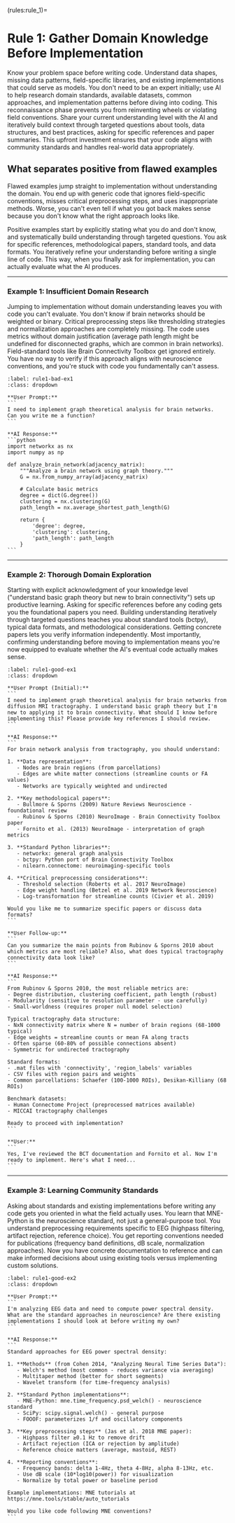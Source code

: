 (rules:rule_1)=
# Rule 1: Gather Domain Knowledge Before Implementation

Know your problem space before writing code. Understand data shapes, missing data patterns, field-specific libraries, and existing implementations that could serve as models. You don't need to be an expert initially; use AI to help research domain standards, available datasets, common approaches, and implementation patterns before diving into coding. This reconnaissance phase prevents you from reinventing wheels or violating field conventions. Share your current understanding level with the AI and iteratively build context through targeted questions about tools, data structures, and best practices, asking for specific references and paper summaries. This upfront investment ensures that your code aligns with community standards and handles real-world data appropriately.

## What separates positive from flawed examples

Flawed examples jump straight to implementation without understanding the domain. You end up with generic code that ignores field-specific conventions, misses critical preprocessing steps, and uses inappropriate methods. Worse, you can't even tell if what you got back makes sense because you don't know what the right approach looks like.

Positive examples start by explicitly stating what you do and don't know, and systematically build understanding through targeted questions. You ask for specific references, methodological papers, standard tools, and data formats. You iteratively refine your understanding before writing a single line of code. This way, when you finally ask for implementation, you can actually evaluate what the AI produces.

---

### Example 1: Insufficient Domain Research

Jumping to implementation without domain understanding leaves you with code you can't evaluate. You don't know if brain networks should be weighted or binary. Critical preprocessing steps like thresholding strategies and normalization approaches are completely missing. The code uses metrics without domain justification (average path length might be undefined for disconnected graphs, which are common in brain networks). Field-standard tools like Brain Connectivity Toolbox get ignored entirely. You have no way to verify if this approach aligns with neuroscience conventions, and you're stuck with code you fundamentally can't assess.

````{prf:example} Vague request without domain context
:label: rule1-bad-ex1
:class: dropdown

**User Prompt:**
```
I need to implement graph theoretical analysis for brain networks. 
Can you write me a function?
```

**AI Response:**
```python
import networkx as nx
import numpy as np

def analyze_brain_network(adjacency_matrix):
    """Analyze a brain network using graph theory."""
    G = nx.from_numpy_array(adjacency_matrix)
    
    # Calculate basic metrics
    degree = dict(G.degree())
    clustering = nx.clustering(G)
    path_length = nx.average_shortest_path_length(G)
    
    return {
        'degree': degree,
        'clustering': clustering,
        'path_length': path_length
    }
```
````

---

### Example 2: Thorough Domain Exploration

Starting with explicit acknowledgment of your knowledge level ("understand basic graph theory but new to brain connectivity") sets up productive learning. Asking for specific references before any coding gets you the foundational papers you need. Building understanding iteratively through targeted questions teaches you about standard tools (bctpy), typical data formats, and methodological considerations. Getting concrete papers lets you verify information independently. Most importantly, confirming understanding before moving to implementation means you're now equipped to evaluate whether the AI's eventual code actually makes sense.

````{prf:example} Iterative domain knowledge gathering
:label: rule1-good-ex1
:class: dropdown

**User Prompt (Initial):**
```
I need to implement graph theoretical analysis for brain networks from diffusion MRI tractography. I understand basic graph theory but I'm new to applying it to brain connectivity. What should I know before implementing this? Please provide key references I should review.
```

**AI Response:**
```
For brain network analysis from tractography, you should understand:

1. **Data representation**: 
   - Nodes are brain regions (from parcellations)
   - Edges are white matter connections (streamline counts or FA values)
   - Networks are typically weighted and undirected

2. **Key methodological papers**:
   - Bullmore & Sporns (2009) Nature Reviews Neuroscience - foundational review
   - Rubinov & Sporns (2010) NeuroImage - Brain Connectivity Toolbox paper
   - Fornito et al. (2013) NeuroImage - interpretation of graph metrics

3. **Standard Python libraries**:
   - networkx: general graph analysis
   - bctpy: Python port of Brain Connectivity Toolbox
   - nilearn.connectome: neuroimaging-specific tools

4. **Critical preprocessing considerations**:
   - Threshold selection (Roberts et al. 2017 NeuroImage)
   - Edge weight handling (Betzel et al. 2019 Network Neuroscience)
   - Log-transformation for streamline counts (Civier et al. 2019)

Would you like me to summarize specific papers or discuss data formats?
```

**User Follow-up:**
```
Can you summarize the main points from Rubinov & Sporns 2010 about which metrics are most reliable? Also, what does typical tractography connectivity data look like?
```

**AI Response:**
```
From Rubinov & Sporns 2010, the most reliable metrics are:
- Degree distribution, clustering coefficient, path length (robust)
- Modularity (sensitive to resolution parameter - use carefully)
- Small-worldness (requires proper null model selection)

Typical tractography data structure:
- NxN connectivity matrix where N = number of brain regions (68-1000 typical)
- Edge weights = streamline counts or mean FA along tracts
- Often sparse (60-80% of possible connections absent)
- Symmetric for undirected tractography

Standard formats:
- .mat files with 'connectivity', 'region_labels' variables
- CSV files with region pairs and weights
- Common parcellations: Schaefer (100-1000 ROIs), Desikan-Killiany (68 ROIs)

Benchmark datasets:
- Human Connectome Project (preprocessed matrices available)
- MICCAI tractography challenges

Ready to proceed with implementation?
```

**User:**
```
Yes, I've reviewed the BCT documentation and Fornito et al. Now I'm ready to implement. Here's what I need...
```
````

---

### Example 3: Learning Community Standards

Asking about standards and existing implementations before writing any code gets you oriented in what the field actually uses. You learn that MNE-Python is the neuroscience standard, not just a general-purpose tool. You understand preprocessing requirements specific to EEG (highpass filtering, artifact rejection, reference choice). You get reporting conventions needed for publications (frequency band definitions, dB scale, normalization approaches). Now you have concrete documentation to reference and can make informed decisions about using existing tools versus implementing custom solutions.

````{prf:example} Discovering field conventions before implementation
:label: rule1-good-ex2
:class: dropdown

**User Prompt:**
```
I'm analyzing EEG data and need to compute power spectral density. What are the standard approaches in neuroscience? Are there existing implementations I should look at before writing my own?
```

**AI Response:**
```
Standard approaches for EEG power spectral density:

1. **Methods** (from Cohen 2014, "Analyzing Neural Time Series Data"):
   - Welch's method (most common - reduces variance via averaging)
   - Multitaper method (better for short segments)
   - Wavelet transform (for time-frequency analysis)

2. **Standard Python implementations**:
   - MNE-Python: mne.time_frequency.psd_welch() - neuroscience standard
   - SciPy: scipy.signal.welch() - general purpose
   - FOOOF: parameterizes 1/f and oscillatory components

3. **Key preprocessing steps** (Jas et al. 2018 MNE paper):
   - Highpass filter ≥0.1 Hz to remove drift
   - Artifact rejection (ICA or rejection by amplitude)
   - Reference choice matters (average, mastoid, REST)

4. **Reporting conventions**:
   - Frequency bands: delta 1-4Hz, theta 4-8Hz, alpha 8-13Hz, etc.
   - Use dB scale (10*log10(power)) for visualization
   - Normalize by total power or baseline period

Example implementations: MNE tutorials at https://mne.tools/stable/auto_tutorials

Would you like code following MNE conventions?
```
````
